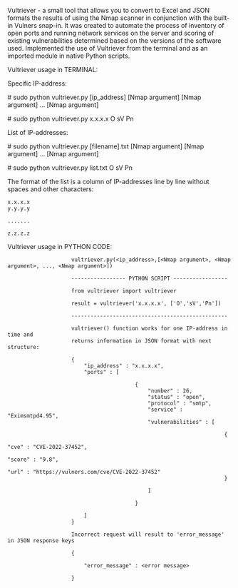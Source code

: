 <p>Vultriever - a small tool that allows you to convert to Excel and JSON formats the results of using the Nmap scanner in conjunction with the built-in Vulners snap-in. It was created to automate the process of inventory of open ports and running network services on the server and scoring of existing vulnerabilities determined based on the versions of the software used. Implemented the use of Vultriever from the terminal and as an imported module in native Python scripts. </p><p>Vultriever usage in TERMINAL:</p><p>Specific IP-address:</p><p># sudo python vultriever.py [ip_address] [Nmap argument] [Nmap argument] ... [Nmap argument]</p><p># sudo python vultriever.py x.x.x.x O sV Pn</p>                        <p>List of IP-addresses:</p> <p># sudo python vultriever.py [filename].txt [Nmap argument] [Nmap argument] ... [Nmap argument]</p><p># sudo python vultriever.py list.txt O sV Pn</p><p>The format of the list is a column of IP-addresses line by line without spaces and other characters:</p>    x.x.x.x    y.y.y.y        .......        z.z.z.z                               Vultriever usage in PYTHON CODE:                            vultriever.py(<ip_address>,[<Nmap argument>, <Nmap argument>, ..., <Nmap argument>])                        ----------------- PYTHON SCRIPT -----------------                                                from vultriever import vultriever                        result = vultriever('x.x.x.x', ['O','sV','Pn'])                                                -------------------------------------------------                        vultriever() function works for one IP-address in time and                         returns information in JSON format with next structure:                        {                            "ip_address" : "x.x.x.x",                            "ports" : [                                                                            {                                                "number" : 26,                                                "status" : "open",                                                "protocol" : "smtp",                                                "service" : "Eximsmtpd4.95",                                                "vulnerabilities" : [                                                                                                                            {                                                                            "cve" : "CVE-2022-37452",                                                                            "score" : "9.8",                                                                            "url" : "https://vulners.com/cve/CVE-2022-37452"                                                                        }                                                                                                    ]                                                                                            }                                                            ]                        }                        Incorrect request will result to 'error_message' in JSON response keys                                                {                                                        "error_message" : <error message>                                                    }